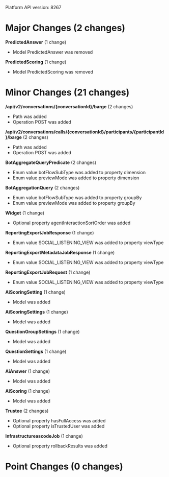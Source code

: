 Platform API version: 8267




# Major Changes (2 changes)

**PredictedAnswer** (1 change)

* Model PredictedAnswer was removed

**PredictedScoring** (1 change)

* Model PredictedScoring was removed


# Minor Changes (21 changes)

**/api/v2/conversations/{conversationId}/barge** (2 changes)

* Path was added
* Operation POST was added

**/api/v2/conversations/calls/{conversationId}/participants/{participantId}/barge** (2 changes)

* Path was added
* Operation POST was added

**BotAggregateQueryPredicate** (2 changes)

* Enum value botFlowSubType was added to property dimension
* Enum value previewMode was added to property dimension

**BotAggregationQuery** (2 changes)

* Enum value botFlowSubType was added to property groupBy
* Enum value previewMode was added to property groupBy

**Widget** (1 change)

* Optional property agentInteractionSortOrder was added

**ReportingExportJobResponse** (1 change)

* Enum value SOCIAL_LISTENING_VIEW was added to property viewType

**ReportingExportMetadataJobResponse** (1 change)

* Enum value SOCIAL_LISTENING_VIEW was added to property viewType

**ReportingExportJobRequest** (1 change)

* Enum value SOCIAL_LISTENING_VIEW was added to property viewType

**AiScoringSetting** (1 change)

* Model was added

**AiScoringSettings** (1 change)

* Model was added

**QuestionGroupSettings** (1 change)

* Model was added

**QuestionSettings** (1 change)

* Model was added

**AiAnswer** (1 change)

* Model was added

**AiScoring** (1 change)

* Model was added

**Trustee** (2 changes)

* Optional property hasFullAccess was added
* Optional property isTrustedUser was added

**InfrastructureascodeJob** (1 change)

* Optional property rollbackResults was added


# Point Changes (0 changes)

